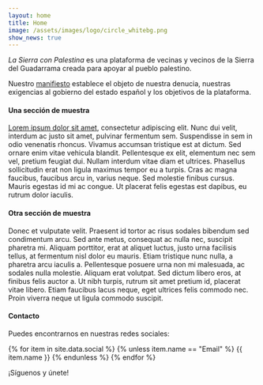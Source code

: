```yaml
---
layout: home
title: Home
image: /assets/images/logo/circle_whitebg.png
show_news: true
---
```

_La Sierra con Palestina_ es una plataforma de vecinas y vecinos de la Sierra del Guadarrama creada para apoyar al pueblo palestino.

Nuestro [manifiesto](/manifiesto) establece el objeto de nuestra denucia, nuestras exigencias al gobierno del estado español y los objetivos de la plataforma.

#### Una sección de muestra
[Lorem ipsum dolor sit amet](https://www.lipsum.com/), consectetur adipiscing elit. Nunc dui velit, interdum ac justo sit amet, pulvinar fermentum sem. Suspendisse in sem in odio venenatis rhoncus. Vivamus accumsan tristique est at dictum. Sed ornare enim vitae vehicula blandit. Pellentesque ex elit, elementum nec sem vel, pretium feugiat dui. Nullam interdum vitae diam et ultrices. Phasellus sollicitudin erat non ligula maximus tempor eu a turpis. Cras ac magna faucibus, faucibus arcu in, varius neque. Sed molestie finibus cursus. Mauris egestas id mi ac congue. Ut placerat felis egestas est dapibus, eu rutrum dolor iaculis. 


#### Otra sección de muestra
Donec et vulputate velit. Praesent id tortor ac risus sodales bibendum sed condimentum arcu. Sed ante metus, consequat ac nulla nec, suscipit pharetra mi. Aliquam porttitor, erat at aliquet luctus, justo urna facilisis tellus, at fermentum nisl dolor eu mauris. Etiam tristique nunc nulla, a pharetra arcu iaculis a. Pellentesque posuere urna non mi malesuada, ac sodales nulla molestie. Aliquam erat volutpat. Sed dictum libero eros, at finibus felis auctor a. Ut nibh turpis, rutrum sit amet pretium id, placerat vitae libero. Etiam faucibus lacus neque, eget ultrices felis commodo nec. Proin viverra neque ut ligula commodo suscipit. 

#### Contacto
Puedes encontrarnos en nuestras redes sociales:
<p class="buttons">
{% for item in site.data.social %}
  {% unless item.name == "Email" %}
  <a class="button is-text" href="{{ item.link }}" style="text-decoration: none">
    <span class="icon">
      <i
        class="{{ item.icon.type }} {{ item.icon.name }} {{ item.icon.source }}-{{ include.icon-size }}"
        aria-hidden="true">
      </i>
    </span>
    <span>{{ item.name }}</span>
  </a>
  {% endunless %}
{% endfor %}
</p>

¡Síguenos y únete!
